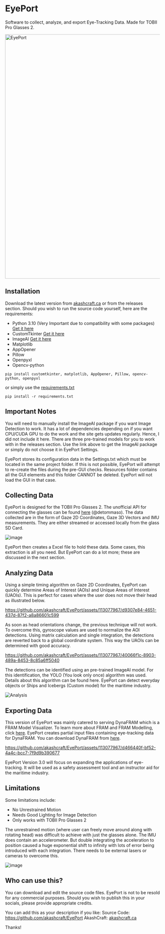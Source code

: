 # EyePort
Software to collect, analyze, and export Eye-Tracking Data. Made for TOBII Pro Glasses 2.

<img width="795" alt="EyePort" src="https://github.com/akashcraft/EyePort/assets/113077967/4dc4d6e3-5482-46a0-8f7b-78667bd4d46d">

## Installation
Download the latest version from [akashcraft.ca](https://akashcraft.ca/eyeport.html) or from the releases section. Should you wish to run the source code yourself, here are the requirements:

- Python 3.10 (Very Important due to compatibility with some packages) [Get it here](https://www.python.org/downloads/release/python-3100/)
- CustomTkinter [Get it here](https://github.com/TomSchimansky/CustomTkinter)
- ImageAI [Get it here](https://github.com/OlafenwaMoses/ImageAI/)
- Matplotlib 
- AppOpener
- Pillow
- Openpyxl
- Opencv-python
  
```
pip install customtkinter, matplotlib, AppOpener, Pillow, opencv-python, openpyxl
```
or simply use the [requirements.txt](https://github.com/akashcraft/EyePort/files/13035410/requirements.txt)
```
pip install -r requirements.txt
```
## Important Notes
You will need to manually install the ImageAI package if you want Image Detection to work. It has a lot of dependencies depending on if you want CPU/CUDA GPU to do the work and the site gets updates regularly. Hence, I did not include it here. There are three pre-trained models for you to work with in the releases section. Use the link above to get the ImageAI package or simply do not choose it in EyePort Settings.

EyePort stores its configuration data in the Settings.txt which must be located in the same project folder. If this is not possible, EyePort will attempt to re-create the files during the pre-GUI checks. Resources folder contains all the GUI elements and this folder CANNOT be deleted. EyePort will not load the GUI in that case.

## Collecting Data
EyePort is designed for the TOBII Pro Glasses 2. The unofficial API for connecting the glasses can be found [here](https://github.com/ddetommaso/TobiiGlassesPyController) (@detommaso). The data collected are in the form of Gaze 2D Coordinates, Gaze 3D Vectors and IMU measurements. They are either streamed or accessed locally from the glass SD Card.

![image](https://github.com/akashcraft/EyePort/assets/113077967/73a34fd2-1718-49dc-a6a5-4273f656c2e6)

EyePort then creates a Excel file to hold these data. Some cases, this extraction is all you need. But EyePort can do a lot more; these are discussed in the next section.

## Analyzing Data
Using a simple timing algorithm on Gaze 2D Coordinates, EyePort can quickly determine Areas of Interest (AOIs) and Unique Areas of Interest (UAOIs). This is perfect for cases where the user does not move their head as illustrated below.

https://github.com/akashcraft/EyePort/assets/113077967/d9307e84-4651-437d-87f2-a8a86601c599

As soon as head orientations change, the previous technique will not work. To overcome this, gyroscope values are used to normalize the AOI detections. Using matrix calculation and single integration, the detections are reverted back to a global coordinate system. This way the UAOIs can be determined with good accuracy.

https://github.com/akashcraft/EyePort/assets/113077967/40066f1c-8903-489a-8453-8c85a6ff5040

The detections can be identified using an pre-trained ImageAI model. For this identification, the YOLO (You look only once) algorithm was used. Details about this algorithm can be found here. EyePort can detect everyday objects or Ships and Icebergs (Custom model) for the maritime industry.

![Analysis](https://github.com/akashcraft/EyePort/assets/113077967/ae227c9e-9927-4794-a0e2-b9929fdaeea8)

## Exporting Data
This version of EyePort was mainly catered to serving DynaFRAM which is a FRAM Model Visualizer. To learn more about FRAM and FRAM Modelling, click [here](https://opencv-tutorial.readthedocs.io/en/latest/yolo/yolo.html). EyePort creates partial input files containing eye-tracking data for DynaFRAM. You can download DynaFRAM from [here](https://www.engr.mun.ca/~d.smith/dynafram.html).

https://github.com/akashcraft/EyePort/assets/113077967/d466440f-bf52-4a4c-bcc7-7f9d9b390677

EyePort Version 3.0 will focus on expanding the applications of eye-tracking. It will be used as a safety assessment tool and an instructor aid for the maritime industry.

## Limitations
Some limitations include:
- No Unrestrained Motion
- Needs Good Lighting for Image Detection
- Only works with TOBII Pro Glasses 2

The unrestrained motion (where user can freely move around along with rotating head) was difficult to achieve with just the glasses alone. The IMU does contain an accelerometer. But double integrating the acceleration to position caused a huge exponential shift to infinity with lots of error being introduced with each integration. There needs to be external lasers or cameras to overcome this.

![image](https://github.com/akashcraft/EyePort/assets/113077967/044d6650-bc5a-4cfd-a3f9-192879a09c2a)


## Who can use this?
You can download and edit the source code files. EyePort is not to be resold for any commercial purposes.
Should you wish to publish this in your socials, please provide appropriate credits.  

You can add this as your description if you like:
Source Code: https://github.com/akashcraft/EyePort 
AkashCraft: [akashcraft.ca](https://akashcraft.ca)  

Thanks!
